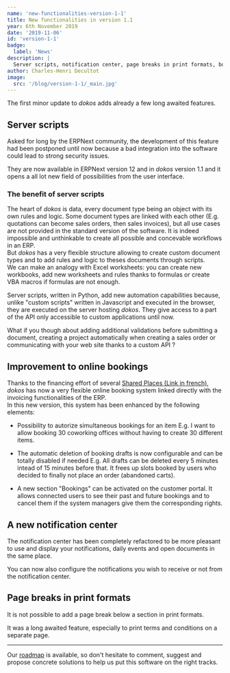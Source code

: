 ```yaml
---
name: 'new-functionalities-version-1-1'
title: New functionalities in version 1.1
year: 6th November 2019
date: '2019-11-06'
id: 'version-1-1'
badge:
  label: 'News'
description: |
  Server scripts, notification center, page breaks in print formats, bookings portal,... discover the new features in version 1.1
author: Charles-Henri Decultot
image:
  src: '/blog/version-1-1/_main.jpg'
---
```


The first minor update to _dokos_ adds already a few long awaited features.

## Server scripts

Asked for long by the ERPNext community, the development of this feature had been postponed until now because a bad integration into the software could lead to strong security issues.  

They are now available in ERPNext version 12 and in _dokos_ version 1.1 and it opens a all lot new field of possibilities from the user interface.  

### The benefit of server scripts

The heart of _dokos_ is data, every document type being an object with its own rules and logic.
Some document types are linked with each other (E.g. quotations can become sales orders, then sales invoices), but all use cases are not provided in the standard version of the software. It is indeed impossible and unthinkable to create all possible and concevable workflows in an ERP.  
But _dokos_ has a very flexible structure allowing to create custom document types and to add rules and logic to theses documents through scripts.  
We can make an analogy with Excel worksheets: you can create new workbooks, add new worksheets and rules thanks to formulas or create VBA macros if formulas are not enough.  

Server scripts, written in Python, add new automation capabilities because, unlike "custom scripts" written in Javascript and executed in the browser, they are executed on the server hosting _dokos_. They give access to a part of the API only accessible to custom applications until now.   

What if you though about adding additional validations before submitting a document, creating a project automatically when creating a sales order or communicating with your web site thanks to a custom API ?


## Improvement to online bookings

Thanks to the financing effort of several [Shared Places (Link in french)](https://movilab.org/wiki/Cofinancer_des_communs), _dokos_ has now a very flexible online booking system linked directly with the invoicing functionalities of the ERP.  
In this new version, this system has been enhanced by the following elements:

- Possibility to autorize simultaneous bookings for an item
  E.g. I want to allow booking 30 coworking offices without having to create 30 different items.

- The automatic deletion of booking drafts is now configurable and can be totally disabled if needed
  E.g. All drafts can be deleted every 5 minutes intead of 15 minutes before that. It frees up slots booked by users who decided to finally not place an order (abandoned carts).

- A new section "Bookings" can be activated on the customer portal. It allows connected users to see their past and future bookings and to cancel them if the system managers give them the corresponding rights.


## A new notification center

The notification center has been completely refactored to be more pleasant to use and display your notifications, daily events and open documents in the same place.

You can now also configure the notifications you wish to receive or not from the notification center.

## Page breaks in print formats

It is not possible to add a page break below a section in print formats.

It was a long awaited feature, especially to print terms and conditions on a separate page.
  
---  
  
Our [roadmap](https://gitlab.com/dokos/dokos/-/boards/966503) is available, so don't hesitate to comment, suggest and propose concrete solutions to help us put this software on the right tracks.

